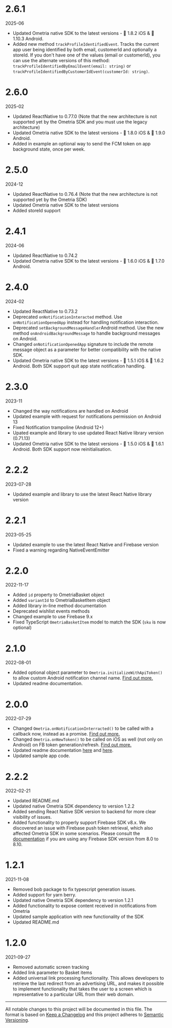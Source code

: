 # 2.6.1

2025-06

- Updated Ometria native SDK to the latest versions - 🍏 1.8.2 iOS & 🤖 1.10.3 Android.
- Added new method `trackProfileIdentifiedEvent`. Tracks the current app user being identified by both email, customerId and optionally a storeId. If you don't have one of the values (email or customerId), you can use the alternate versions of this method: `trackProfileIdentifiedByEmailEvent(email: string)` or `trackProfileIdentifiedByCustomerIdEvent(customerId: string)`.

# 2.6.0

2025-02

- Updated ReactNative to 0.77.0 (Note that the new architecture is not supported yet by the Ometria SDK and you must use the legacy architecture)
- Updated Ometria native SDK to the latest versions - 🍏 1.8.0 iOS & 🤖 1.9.0 Android.
- Added in example an optional way to send the FCM token on app background state, once per week.

# 2.5.0

2024-12

- Updated ReactNative to 0.76.4 (Note that the new architecture is not supported yet by the Ometria SDK)
- Updated Ometria native SDK to the latest versions
- Added storeId support

# 2.4.1

2024-06

- Updated ReactNative to 0.74.2
- Updated Ometria native SDK to the latest versions - 🍏 1.6.0 iOS & 🤖 1.7.0 Android.

# 2.4.0

2024-02

- Updated ReactNative to 0.73.2
- Deprecated `onNotificationInteracted` method. Use `onNotificationOpenedApp` instead for handling notification interaction.
- Deprecated `setBackgroundMessageHandler`Android method. Use the new method `onAndroidBackgroundMessage` to handle background messages on Android.
- Changed `onNotificationOpenedApp` signature to include the remote message object as a parameter for better compatibility with the native SDK.
- Updated Ometria native SDK to the latest versions - 🍏 1.5.1 iOS & 🤖 1.6.2 Android. Both SDK support quit app state notification handling.

# 2.3.0

2023-11

- Changed the way notifications are handled on Android
- Updated example with request for notifications permission on Android 13
- Fixed Notification trampoline (Android 12+)
- Upated example and library to use updated React Native library version (0.71.13)
- Updated Ometria native SDK to the latest versions - 🍏 1.5.0 iOS & 🤖 1.6.1 Android. Both SDK support now reinitialisation.

# 2.2.2

2023-07-28

- Updated example and library to use the latest React Native library version

# 2.2.1

2023-05-25

- Updated example to use the latest React Native and Firebase version
- Fixed a warning regarding NativeEventEmitter

# 2.2.0

2022-11-17

- Added `id` property to OmetriaBasket object
- Added `variantId` to OmetriaBasketItem object
- Added library in-line method documentation
- Deprecated wishlist events methods
- Changed example to use Firebase 9.x
- Fixed TypeScript `OmetriaBasketItem` model to match the SDK (`sku` is now optional)

# 2.1.0

2022-08-01

- Added optional object parameter to `Ometria.initializeWithApiToken()` to allow custom Android notification channel name. [Find out more.](https://github.com/Ometria/ometria.react_native_sdk#4-initialise-the-library)
- Updated readme documentation.

# 2.0.0

2022-07-29

- Changed `Ometria.onNotificationInterracted()` to be called with a callback now, instead as a promise. [Find out more.](https://github.com/Ometria/ometria.react_native_sdk_internal/#handling-interaction-with-notifications-that-contain-urls)
- Changed `Ometria.onNewToken()` to be called on iOS as well (not only on Android) on FB token generation/refresh. [Find out more.](https://github.com/Ometria/ometria.react_native_sdk_internal/#configure-push-notifications-in-your-application)
- Updated readme documentation [here](https://github.com/Ometria/ometria.react_native_sdk_internal/#handling-interaction-with-notifications-that-contain-urls) and [here](https://github.com/Ometria/ometria.react_native_sdk_internal/#configure-push-notifications-in-your-application).
- Updated sample app code.

# 2.2.2

2022-02-21

- Updated README.md
- Updated native Ometria SDK dependency to version 1.2.2
- Added sending React Native SDK version to backend for more clear visibility of issues.
- Added functionality to properly support Firebase SDK v8.x. We discovered an issue with Firebase push token retrieval, which also affected Ometria SDK in some scenarios. Please consult the [documentation](https://github.com/Ometria/ometria.react_native_sdk/tree/v1.2.2#41-firebase-80-810-issue-ios) if you are using any Firebase SDK version from 8.0 to 8.10.

# 1.2.1

2021-11-08

- Removed bob package to fix typescript generation issues.
- Added support for yarn berry.
- Updated native Ometria SDK dependency to version 1.2.1
- Added functionality to expose content received in notifications from Ometria
- Updated sample application with new functionality of the SDK
- Updated README.md

# 1.2.0

2021-09-27

- Removed automatic screen tracking
- Added link parameter to Basket items
- Added universal link processing functionality. This allows developers to retrieve the last redirect from an advertising URL, and makes it possible to implement functionality that takes the user to a screen which is representative to a particular URL from their web domain.

---

All notable changes to this project will be documented in this file.
The format is based on [Keep a Changelog](https://keepachangelog.com/en/1.0.0/) and this project adheres to [Semantic Versioning](https://semver.org/spec/v2.0.0.html).
